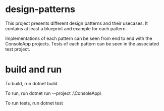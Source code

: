 # design-patterns

This project presents different design patterns and their usecases. It contains at least a blueprint and example for each pattern.

Implementations of each pattern can be seen from end to end with the ConsoleApp projects.
Tests of each pattern can be seen in the associated test project.

# build and run
To build, run
dotnet build

To run, run
dotnet run --project .\ConsoleApp\

To run tests, run
dotnet test 